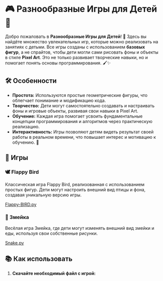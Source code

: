 # 🎮 Разнообразные Игры для Детей 🎨

Добро пожаловать в **Разнообразные Игры для Детей**! 🚀 Здесь вы найдёте множество увлекательных игр, которые можно реализовать на занятиях с детьми. Все игры созданы с использованием **базовых фигур**, а не спрайтов, чтобы дети могли сами рисовать фоны и объекты в стиле **Pixel Art**. Это не только развивает творческие навыки, но и помогает понять основы программирования. 🖌️✨

## 🛠️ Особенности

- **Простота:** Используются простые геометрические фигуры, что облегчает понимание и модификацию кода.
- **Творчество:** Дети могут самостоятельно создавать и настраивать фоны и игровые объекты, развивая свои навыки в Pixel Art.
- **Обучение:** Каждая игра помогает усвоить фундаментальные концепции программирования и алгоритмов через практическую реализацию.
- **Интерактивность:** Игры позволяют детям видеть результат своей работы в реальном времени, что повышает интерес и мотивацию к обучению. 🎯

## 🎲 Игры

### 🕊️ Flappy Bird

Классическая игра Flappy Bird, реализованная с использованием простых фигур. Дети могут настроить внешний вид птицы и фона, создавая уникальную версию игры.

[Flappy-BIRD.py](Flappy-bird.py)

### 🐍 Змейка

Весёлая игра Змейка, где дети могут изменять внешний вид змейки и еды, используя свои собственные рисунки.

[Snake.py](Snake.py)



## 📚 Как использовать

1. **Скачайте необходимый файл с игрой:**


